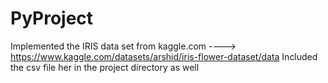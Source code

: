 # PyProject
Implemented the IRIS data set from kaggle.com ----> https://www.kaggle.com/datasets/arshid/iris-flower-dataset/data
Included the csv file her in the project directory as well
